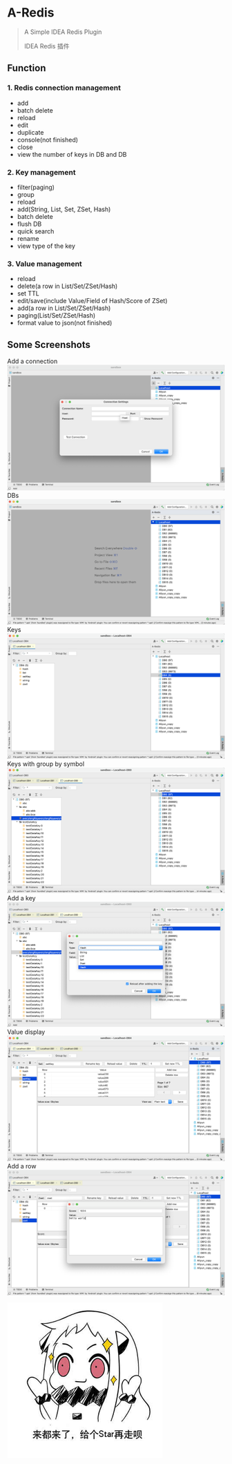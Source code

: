 # A-Redis
> A Simple IDEA Redis Plugin
> 
> IDEA Redis 插件

## Function
### 1. Redis connection management
  - add
  - batch delete
  - reload
  - edit
  - duplicate
  - console(not finished)
  - close
  - view the number of keys in DB and DB

### 2. Key management
  - filter(paging)
  - group
  - reload
  - add(String, List, Set, ZSet, Hash)
  - batch delete
  - flush DB
  - quick search
  - rename
  - view type of the key

### 3. Value management
  - reload
  - delete(a row in List/Set/ZSet/Hash)
  - set TTL
  - edit/save(include Value/Field of Hash/Score of ZSet)
  - add(a row in List/Set/ZSet/Hash)
  - paging(List/Set/ZSet/Hash)
  - format value to json(not finished)

## Some Screenshots
Add a connection
![new-connection](./img/new-connection.png)
DBs
![dbs](./img/dbs.png)
Keys
![keys](./img/keys.png)
Keys with group by symbol
![keys-with-group](./img/keys-with-group.png)
Add a key
![new-a-key](./img/new-a-key.png)
Value display
![value-display](./img/value-display.png)
Add a row
![add-row](./img/add-row.png)

![star](./img/star.jpg)
